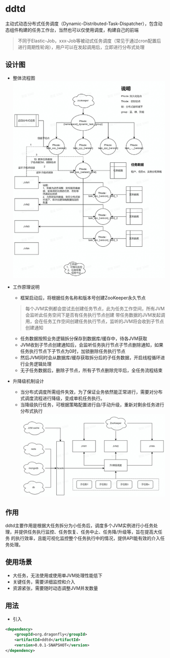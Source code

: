 # ddtd

主动式动态分布式任务调度（Dynamic-Distributed-Task-Dispatcher），包含动态组件构建的任务工作台，当然也可以仅使用调度，构建自己的前端
> 不同于Elastic-Job，xxx-Job等被动式任务调度（常见于通过cron配置后进行周期性轮询），用户可以在发起调用后，立即进行分布式处理
## 设计图
* 整体流程图
![alt 流程图](流程图.jpg)
* 工作原理说明
  - 框架启动后，将根据任务名称和版本号创建ZooKeeper永久节点
  > 每个JVM实例都会尝试去创建任务节点，此为任务工作空间，所有JVM会监听此任务空间下是否有任务执行节点创建
  > 带任务数据的JVM发起调用，会在任务工作空间创建任务执行节点，监听的JVM将会收到子节点创建通知
  - 任务数据按照业务逻辑拆分保存到数据库/缓存中，待各JVM获取
  - JVM收到子节点创建通知后，会监听任务执行节点子节点删除通知，如果任务执行节点下子节点为0时，加锁删除任务执行节点
  - 然后JVM同时会从数据库/缓存获取拆分后的子任务数据，开启线程循环进行业务逻辑处理
  - 无子任务数据后，删除子节点，所有子节点删除完毕后，全任务流程结束

* 升降级机制设计
    - 当分布式调度所需组件失效，为了保证业务依然能正常进行，需要对分布式调度流程进行降级，变成单机任务执行。
    - 当降级执行任务，可根据策略配置进行自/手动升级，重新对剩余任务进行分布式执行
![alt 升降级](升降级设计.jpg)

## 作用
ddtd主要作用是根据大任务拆分为小任务后，调度多个JVM实例进行小任务处理，并提供任务执行监控、任务恢复、任务中止、任务降/升级等，旨在提高大任务
的执行效率，且能可视化监控整个任务执行中的情况，提供API能有效的介入任务处理。

## 使用场景
* 大任务，无法使用或使用单JVM处理性能低下
* 关键任务，需要详细监控和介入
* 资源紧张，需要随时动态调整JVM并发数量

## 用法
* 引入
```xml
<dependency>
    <groupId>org.dragonfly</groupId>
    <artifactId>ddtd</artifactId>
    <version>0.0.1-SNAPSHOT</version>
</dependency>
```
